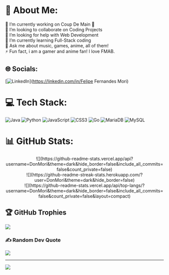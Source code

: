 # 💫 About Me:
🔭 I’m currently working on Coup De Main 🦾<br>👯 I’m looking to collaborate on Coding Projects<br>🤝 I’m looking for help with Web Development<br>🌱 I’m currently learning Full-Stack coding<br>💬 Ask me about music, games, anime, all of them!<br>⚡ Fun fact, i am a gamer and anime fan! I love FMAB.


## 🌐 Socials:
[![LinkedIn](https://img.shields.io/badge/LinkedIn-%230077B5.svg?logo=linkedin&logoColor=white)](https://linkedin.com/in/Felipe Fernandes Mori) 

# 💻 Tech Stack:
![Java](https://img.shields.io/badge/java-%23ED8B00.svg?style=for-the-badge&logo=java&logoColor=white) ![Python](https://img.shields.io/badge/python-3670A0?style=for-the-badge&logo=python&logoColor=ffdd54) ![JavaScript](https://img.shields.io/badge/javascript-%23323330.svg?style=for-the-badge&logo=javascript&logoColor=%23F7DF1E) ![CSS3](https://img.shields.io/badge/css3-%231572B6.svg?style=for-the-badge&logo=css3&logoColor=white) ![Go](https://img.shields.io/badge/go-%2300ADD8.svg?style=for-the-badge&logo=go&logoColor=white) ![MariaDB](https://img.shields.io/badge/MariaDB-003545?style=for-the-badge&logo=mariadb&logoColor=white) ![MySQL](https://img.shields.io/badge/mysql-%2300f.svg?style=for-the-badge&logo=mysql&logoColor=white)
# 📊 GitHub Stats:
<center>
![](https://github-readme-stats.vercel.app/api?username=DonMori&theme=dark&hide_border=false&include_all_commits=false&count_private=false)<br/>
![](https://github-readme-streak-stats.herokuapp.com/?user=DonMori&theme=dark&hide_border=false)<br/>
![](https://github-readme-stats.vercel.app/api/top-langs/?username=DonMori&theme=dark&hide_border=false&include_all_commits=false&count_private=false&layout=compact)
</center>

## 🏆 GitHub Trophies
![](https://github-profile-trophy.vercel.app/?username=DonMori&theme=discord&no-frame=false&no-bg=true&margin-w=4)

### ✍️ Random Dev Quote
![](https://quotes-github-readme.vercel.app/api?type=horizontal&theme=radical)

---
[![](https://visitcount.itsvg.in/api?id=DonMori&icon=0&color=12)](https://visitcount.itsvg.in)

<!-- Proudly created with GPRM ( https://gprm.itsvg.in ) -->
